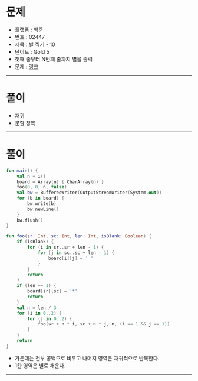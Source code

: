 # 문제
- 플랫폼 : 백준
- 번호 : 02447
- 제목 : 별 찍기 - 10
- 난이도 : Gold 5
- 첫째 줄부터 N번째 줄까지 별을 출력
- 문제 : <a href="https://www.acmicpc.net/problem/2447" target="_blank">링크</a>

---

# 풀이
- 재귀
- 분할 정복

---

# 풀이
```kotlin
fun main() {
    val n = i()
    board = Array(n) { CharArray(n) }
    foo(0, 0, n, false)
    val bw = BufferedWriter(OutputStreamWriter(System.out))
    for (b in board) {
        bw.write(b)
        bw.newLine()
    }
    bw.flush()
}

fun foo(sr: Int, sc: Int, len: Int, isBlank: Boolean) {
    if (isBlank) {
        for (i in sr..sr + len - 1) {
            for (j in sc..sc + len - 1) {
                board[i][j] = ' '
            }
        }
        return
    }
    if (len == 1) {
        board[sr][sc] = '*'
        return
    }
    val n = len / 3
    for (i in 0..2) {
        for (j in 0..2) {
            foo(sr + n * i, sc + n * j, n, (i == 1 && j == 1))
        }
    }
    return
}
```
- 가운데는 전부 공백으로 비우고 나머지 영역은 재귀적으로 반복한다.
- 1칸 영역은 별로 채운다.

---

